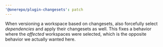 ```yaml
---
'@onerepo/plugin-changesets': patch
---
```


When versioning a workspace based on changesets, also forcefully select _dependencies_ and apply their changesets as well. This fixes a behavior where the _affected_ workspaces were selected, which is the opposite behavior we actually wanted here.
